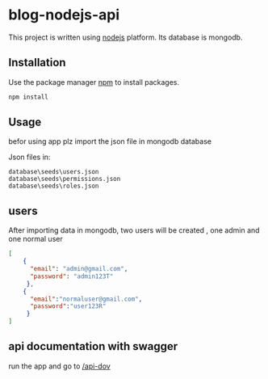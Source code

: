# blog-nodejs-api

This project is written using [nodejs](https://nodejs.org/en/) platform. Its database is mongodb. 

## Installation

Use the package manager [npm](https://www.npmjs.com/) to install packages.

```bash
npm install
```

## Usage

befor using app plz import the json file in mongodb database

Json files in:
```
database\seeds\users.json
database\seeds\permissions.json
database\seeds\roles.json
```

## users

After importing data in mongodb, two users will be created , one admin and one normal user

```json
[
    {
      "email": "admin@gmail.com",
      "password": "admin123T"
     },
    {
      "email":"normaluser@gmail.com",
      "password":"user123R"
     }
]
```

## api documentation with swagger

run the app and go to [/api-dov](http://localhost:3000/api-docs)
